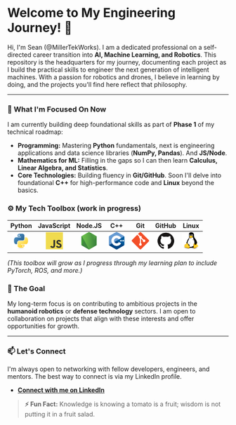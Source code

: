# Welcome to My Engineering Journey! 👋

Hi, I'm Sean (@MillerTekWorks). I am a dedicated professional on a self-directed career transition into **AI, Machine Learning, and Robotics**. This repository is the headquarters for my journey, documenting each project as I build the practical skills to engineer the next generation of intelligent machines. With a passion for robotics and drones, I believe in learning by doing, and the projects you'll find here reflect that philosophy.

---

### 🌱 What I'm Focused On Now

I am currently building deep foundational skills as part of **Phase 1** of my technical roadmap:

* **Programming:** Mastering **Python** fundamentals, next is engineering applications and data science libraries (**NumPy, Pandas**). And **JS/Node**.
* **Mathematics for ML:** Filling in the gaps so I can then learn **Calculus, Linear Algebra, and Statistics**.
* **Core Technologies:** Building fluency in **Git/GitHub**. Soon I'll delve into foundational **C++** for high-performance code and **Linux** beyond the basics. 

### ⚙️ My Tech Toolbox (work in progress)

| Python | JavaScript | Node.JS | C++ | Git | GitHub | Linux |
| :---: | :---: | :---: | :---: | :---: | :---: | :---: |
| <img src="https://raw.githubusercontent.com/devicons/devicon/master/icons/python/python-original.svg" alt="Python" width="40" height="40"/> | <img src="https://raw.githubusercontent.com/devicons/devicon/master/icons/javascript/javascript-original.svg" alt="JavaScript" width="40" height="40"/> | <img src="https://raw.githubusercontent.com/devicons/devicon/master/icons/nodejs/nodejs-original.svg" alt="Node.JS" width="40" height="40"/> | <img src="https://raw.githubusercontent.com/devicons/devicon/master/icons/cplusplus/cplusplus-original.svg" alt="C++" width="40" height="40"/> | <img src="https://raw.githubusercontent.com/devicons/devicon/master/icons/git/git-original.svg" alt="Git" width="40" height="40"/> | <img src="https://raw.githubusercontent.com/devicons/devicon/master/icons/github/github-original.svg" alt="GitHub" width="40" height="40"/> | <img src="https://raw.githubusercontent.com/devicons/devicon/master/icons/linux/linux-original.svg" alt="Linux" width="40" height="40"/> | |

*(This toolbox will grow as I progress through my learning plan to include PyTorch, ROS, and more.)*

### 🎯 The Goal

My long-term focus is on contributing to ambitious projects in the **humanoid robotics** or **defense technology** sectors. I am open to collaboration on projects that align with these interests and offer opportunities for growth.

---

### 📫 Let's Connect

I'm always open to networking with fellow developers, engineers, and mentors. The best way to connect is via my LinkedIn profile.

* **[Connect with me on LinkedIn](https://www.linkedin.com/in/the-seanmiller/)**

> **⚡ Fun Fact:** Knowledge is knowing a tomato is a fruit; wisdom is not putting it in a fruit salad.
